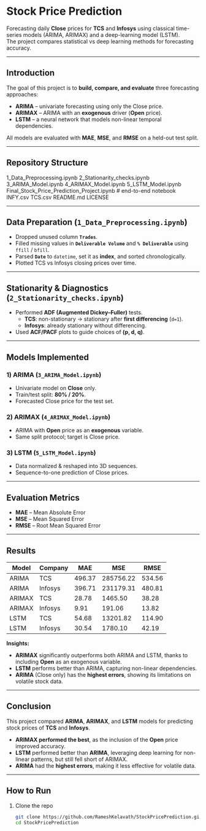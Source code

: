 # Stock Price Prediction

Forecasting daily **Close** prices for **TCS** and **Infosys** using classical time-series models (ARIMA, ARIMAX) and a deep-learning model (LSTM).  
The project compares statistical vs deep learning methods for forecasting accuracy.

---

## Introduction

The goal of this project is to **build, compare, and evaluate** three forecasting approaches:

- **ARIMA** – univariate forecasting using only the Close price.  
- **ARIMAX** – ARIMA with an **exogenous** driver (**Open** price).  
- **LSTM** – a neural network that models non-linear temporal dependencies.

All models are evaluated with **MAE**, **MSE**, and **RMSE** on a held-out test split.

---

## Repository Structure

1_Data_Preprocessing.ipynb
2_Stationarity_checks.ipynb
3_ARIMA_Model.ipynb
4_ARIMAX_Model.ipynb
5_LSTM_Model.ipynb
Final_Stock_Price_Prediction_Project.ipynb     # end-to-end notebook
INFY.csv
TCS.csv
README.md
LICENSE


---

##  Data Preparation (`1_Data_Preprocessing.ipynb`)

- Dropped unused column **`Trades`**.
- Filled missing values in **`Deliverable Volume`** and **`% Deliverable`** using `ffill` / `bfill`.
- Parsed **`Date`** to `datetime`, set it as **index**, and sorted chronologically.
- Plotted TCS vs Infosys closing prices over time.

---

## Stationarity & Diagnostics (`2_Stationarity_checks.ipynb`)

- Performed **ADF (Augmented Dickey–Fuller)** tests.  
  - **TCS**: non-stationary → stationary after **first differencing** (`d=1`).  
  - **Infosys**: already stationary without differencing.
- Used **ACF/PACF** plots to guide choices of **(p, d, q)**.

---

## Models Implemented

### 1) ARIMA (`3_ARIMA_Model.ipynb`)
- Univariate model on **Close** only.  
- Train/test split: **80% / 20%**.  
- Forecasted Close price for the test set.

### 2) ARIMAX (`4_ARIMAX_Model.ipynb`)
- ARIMA with **Open** price as an **exogenous** variable.  
- Same split protocol; target is Close price.

### 3) LSTM (`5_LSTM_Model.ipynb`)
- Data normalized & reshaped into 3D sequences.  
- Sequence-to-one prediction of Close prices.

---

## Evaluation Metrics

- **MAE** – Mean Absolute Error  
- **MSE** – Mean Squared Error  
- **RMSE** – Root Mean Squared Error  

---

## Results

| Model  | Company |   MAE   |     MSE     |  RMSE  |
|--------|---------|---------|-------------|--------|
| ARIMA  | TCS     | 496.37  | 285756.22   | 534.56 |
| ARIMA  | Infosys | 396.71  | 231179.31   | 480.81 |
| ARIMAX | TCS     | 28.78   | 1465.50     | 38.28  |
| ARIMAX | Infosys | 9.91    | 191.06      | 13.82  |
| LSTM   | TCS     | 54.68   | 13201.82    | 114.90 |
| LSTM   | Infosys | 30.54   | 1780.10     | 42.19  |

**Insights:**
- **ARIMAX** significantly outperforms both ARIMA and LSTM, thanks to including **Open** as an exogenous variable.  
- **LSTM** performs better than ARIMA, capturing non-linear dependencies.  
- **ARIMA** (Close only) has the **highest errors**, showing its limitations on volatile stock data.  

---

## Conclusion

This project compared **ARIMA**, **ARIMAX**, and **LSTM** models for predicting stock prices of **TCS** and **Infosys**.  

- **ARIMAX performed the best**, as the inclusion of the **Open** price improved accuracy.  
- **LSTM** performed better than **ARIMA**, leveraging deep learning for non-linear patterns, but still fell short of ARIMAX.  
- **ARIMA** had the **highest errors**, making it less effective for volatile data.  

---

## How to Run

1. Clone the repo  
   ```bash
   git clone https://github.com/RameshKelavath/StockPricePrediction.git
   cd StockPricePrediction
